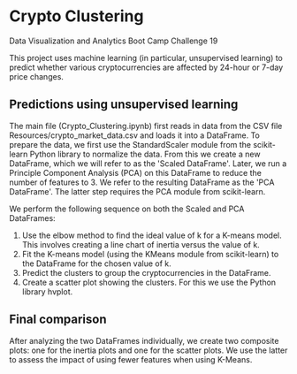 # Crypto Clustering
Data Visualization and Analytics Boot Camp Challenge 19

This project uses machine learning (in particular, unsupervised learning) to predict whether various cryptocurrencies are affected by 24-hour or 7-day price changes.

## Predictions using unsupervised learning
The main file (Crypto_Clustering.ipynb) first reads in data from the CSV file Resources/crypto_market_data.csv and loads it into a DataFrame. To prepare the data, we first use the StandardScaler module from the scikit-learn Python library to normalize the data. From this we create a new DataFrame, which we will refer to as the 'Scaled DataFrame'. Later, we run a Principle Component Analysis (PCA) on this DataFrame to reduce the number of features to 3. We refer to the resulting DataFrame as the 'PCA DataFrame'. The latter step requires the PCA module from scikit-learn.

We perform the following sequence on both the Scaled and PCA DataFrames:
1. Use the elbow method to find the ideal value of k for a K-means model. This involves creating a line chart of inertia versus the value of k.
2. Fit the K-means model (using the KMeans module from scikit-learn) to the DataFrame for the chosen value of k.
3. Predict the clusters to group the cryptocurrencies in the DataFrame.
4. Create a scatter plot showing the clusters. For this we use the Python library hvplot.

## Final comparison
After analyzing the two DataFrames individually, we create two composite plots: one for the inertia plots and one for the scatter plots. We use the latter to assess the impact of using fewer features when using K-Means.